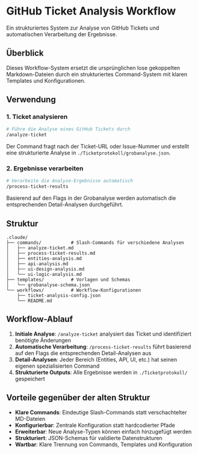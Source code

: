 # GitHub Ticket Analysis Workflow

Ein strukturiertes System zur Analyse von GitHub Tickets und automatischen Verarbeitung der Ergebnisse.

## Überblick

Dieses Workflow-System ersetzt die ursprünglichen lose gekoppelten Markdown-Dateien durch ein strukturiertes Command-System mit klaren Templates und Konfigurationen.

## Verwendung

### 1. Ticket analysieren
```bash
# Führe die Analyse eines GitHub Tickets durch
/analyze-ticket
```

Der Command fragt nach der Ticket-URL oder Issue-Nummer und erstellt eine strukturierte Analyse in `./Ticketprotokoll/grobanalyse.json`.

### 2. Ergebnisse verarbeiten
```bash
# Verarbeite die Analyse-Ergebnisse automatisch
/process-ticket-results
```

Basierend auf den Flags in der Grobanalyse werden automatisch die entsprechenden Detail-Analysen durchgeführt.

## Struktur

```
.claude/
├── commands/           # Slash-Commands für verschiedene Analysen
│   ├── analyze-ticket.md
│   ├── process-ticket-results.md
│   ├── entities-analysis.md
│   ├── api-analysis.md
│   ├── ui-design-analysis.md
│   └── ui-logic-analysis.md
├── templates/          # Vorlagen und Schemas
│   └── grobanalyse-schema.json
└── workflows/          # Workflow-Konfigurationen
    ├── ticket-analysis-config.json
    └── README.md
```

## Workflow-Ablauf

1. **Initiale Analyse**: `/analyze-ticket` analysiert das Ticket und identifiziert benötigte Änderungen
2. **Automatische Verarbeitung**: `/process-ticket-results` führt basierend auf den Flags die entsprechenden Detail-Analysen aus
3. **Detail-Analysen**: Jeder Bereich (Entities, API, UI, etc.) hat seinen eigenen spezialisierten Command
4. **Strukturierte Outputs**: Alle Ergebnisse werden in `./Ticketprotokoll/` gespeichert

## Vorteile gegenüber der alten Struktur

- **Klare Commands**: Eindeutige Slash-Commands statt verschachtelter MD-Dateien
- **Konfigurierbar**: Zentrale Konfiguration statt hardcodierter Pfade
- **Erweiterbar**: Neue Analyse-Typen können einfach hinzugefügt werden
- **Strukturiert**: JSON-Schemas für validierte Datenstrukturen
- **Wartbar**: Klare Trennung von Commands, Templates und Konfiguration